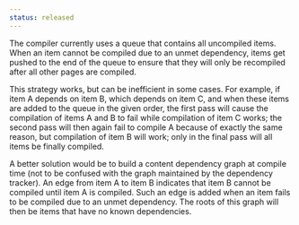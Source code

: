 ```yaml
--- 
status: released
--- 
```


The compiler currently uses a queue that contains all uncompiled items. When an item cannot be compiled due to an unmet dependency, items get pushed to the end of the queue to ensure that they will only be recompiled after all other pages are compiled.

This strategy works, but can be inefficient in some cases. For example, if item A depends on item B, which depends on item C, and when these items are added to the queue in the given order, the first pass will cause the compilation of items A and B to fail while compilation of item C works; the second pass will then again fail to compile A because of exactly the same reason, but compilation of item B will work; only in the final pass will all items be finally compiled.

A better solution would be to build a content dependency graph at compile time (not to be confused with the graph maintained by the dependency tracker). An edge from item A to item B indicates that item B cannot be compiled until item A is compiled. Such an edge is added when an item fails to be compiled due to an unmet dependency. The roots of this graph will then be items that have no known dependencies.
